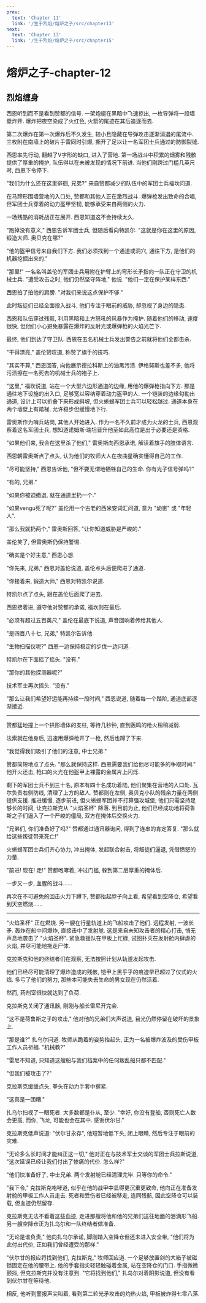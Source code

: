 ```yaml
---
prev:
  text: 'Chapter 11'
  link: '/生于烈焰/熔炉之子/src/chapter13'
next:
  text: 'Chapter 13'
  link: '/生于烈焰/熔炉之子/src/chapter15'
---
```


# 熔炉之子-chapter-12

## 烈焰缠身

西恩听到而不是看到赞都的信号. 一架炮艇在黑暗中飞速掠出, 一枚导弹将一段墙壁炸开. 爆炸把夜空染成了火红色, 火箭的尾迹在其后追逐而去.

第二次爆炸在第一次爆炸后不久发生, 较小且隐藏在导弹攻击逐渐消退的尾流中. 三枚附在南墙上的破片手雷同时引爆, 撕开了足以让一名军团士兵通过的防御裂缝.

西恩率先行动, 翻越了V字形的缺口, 进入了营地. 第一场战斗中积累的烟雾和残骸提供了厚重的掩护, 队伍得以在未被发现的情况下前进. 当他们刚跨过门槛几英尺时, 西恩下令停下.

"我们为什么还在这里徘徊, 兄弟?" 来自赞都减少的队伍中的军团士兵福坎问道.

在马蹄形围墙营地的入口处, 赞都和其他人正在激烈战斗. 爆弹枪发出致命的合唱, 但军团士兵穿着的动力盔甲坚韧, 能够承受来自两侧的火力.

一场残酷的消耗战正在展开. 西恩知道这不会持续太久.

"跑掉没有意义," 西恩告诉军团士兵, 但随后看向特凯尔. "这就是你在这里的原因, 锻造大师. 奥贝克在哪?"

"他的盔甲信号来自我们下方. 我们必须找到一个通道或洞穴, 通往下方, 是他们的机器挖掘出来的."

"那里!" 一名名叫盖伦的军团士兵用附在护臂上的弯形长矛指向一队正在守卫的机械士兵. "遭受攻击之时, 他们仍然坚守阵地," 他说. "他们一定在保护某样东西."

西恩拍了拍他的肩膀. "对我们来说这点保护不够."

此时叛徒们已经全面投入战斗, 他们专注于眼前的威胁, 却忽视了身边的隐患.

西恩和队伍穿过残骸, 利用黑暗和上方怒吼的风暴作为掩护. 随着他们的移动, 速度很快, 但他们小心避免暴露在爆炸的反射光或爆弹枪的火焰光芒下.

最终, 他们到达了守卫队. 西恩在五名机械士兵发出警告之前就将他们全都击杀.

"干得漂亮," 盖伦赞叹道, 称赞了旗手的技巧.

"其实不算," 西恩回答, 向他展示德拉科斯上的油黑污渍. 伊格努斯也差不多, 他将污渍擦在一名死去的机械士兵的袍子上.

"这里," 福坎说道, 站在一个大型六边形通道的边缘, 用他的爆弹枪指向下方. 那是通往地下设施的出入口, 足够宽以容纳穿着动力盔甲的人. 一个铠装的边缘勾勒出通道, 设计上可以折叠下来形成斜坡, 但火蜥蜴军团士兵可以轻松越过. 通道本身在两个墙壁上有踏梯, 允许稳步但缓慢地下行.

雷奥斯作为哨兵站岗, 其他人开始进入. 作为一名不久前才成为火龙的士兵, 西恩观察着这名军团士兵, 想知道诺姆斯·瑞坦晋升他至如此高位是出于必要还是资格.

"如果他们来, 我会在这里杀了他们," 雷奥斯向西恩承诺, 解读着旗手的肢体语言.

西恩朝雷奥斯点了点头, 认为他们的牧师大人在夜曲星确实懂得自己的工作.

"尽可能坚持," 西恩告诉他, "但不要无谓地牺牲自己的生命. 你有光子信号弹吗?"

"有的, 兄弟."

"如果你被迫撤退, 就在通道里扔一个."

"如果vengu死了呢?" 盖伦用一个古老的西米安词汇问道, 意为 "幼崽" 或 "年轻人".

"那么我就扔两个," 雷奥斯回答, "让你知道威胁是严峻的."

盖伦笑了, 但雷奥斯仍保持警惕.

"确实是个好主意," 西恩心想.

"你先来, 兄弟," 西恩对盖伦说道, 盖伦点头后便爬进了通道.

"你接着来, 锻造大师," 西恩对特凯尔说道.

特凯尔点了点头, 跟在盖伦后面爬了进去.

西恩接着进, 遵守他对赞都的承诺, 福坎则在最后.

"必须有超过五百英尺," 盖伦在最底下说道, 声音回响着传给其他人.

"是四百八十七, 兄弟," 特凯尔告诉他.

"生物扫描仪呢?" 西恩一边保持稳定的步伐一边问道.

特凯尔在下面摇了摇头. "没有."

"那你的其他探测器呢?"

技术军士再次摇头. "没有."

"那么让我们希望好运能再持续一段时间," 西恩说道, 随着每一个踏阶, 通道底部逐渐接近.

--------

赞都猛地撞上一个拱形墙体的支柱, 等待几秒钟, 直到轰鸣的枪火稍稍减弱.

法索就在他身后, 迅速用爆弹枪开了一枪, 然后也蹲了下来.

"我觉得我们吸引了他们的注意, 中士兄弟."

赞都简短地点了点头. "那么就保持这样. 西恩需要我们给他尽可能多的争取时间." 他开火还击, 枪口的火光在他盔甲上裸露的金属片上闪烁.

剩下的军团士兵不到三十名, 原本有四十名成功着陆, 他们聚集在营地的入口处. 瓦尔负责右侧防线, 清理了上方的敌人. 赞都则在左侧, 奥贝克小队的残余力量在两侧提供支援. 推进缓慢, 逐步前进, 但火蜥蜴军团并不打算强攻城堡; 他们只需坚持足够长的时间, 让克拉斯克从 "火焰圣杯" 降落. 到目前为止, 他们已经成功地将荷鲁斯之子们逼入了一个严峻的僵局, 双方在掩体后交换火力.

"兄弟们, 你们准备好了吗?" 赞都通过通讯器询问, 得到了连串的肯定答复. "那么就给这些叛徒带来死亡!"

火蜥蜴军团士兵们齐心协力, 冲出掩体, 发起联合射击, 将叛徒们逼退, 凭借愤怒的力量.

"前进! 现在! 走!" 赞都咆哮着, 冲过门槛, 躲到第二层厚重的掩体后.

一步又一步, 血腥的战斗……

再次在不可避免的回击火力下蹲下, 赞都抬起脖子向上看, 希望看到空降仓, 希望看到天空燃烧……

--------

"火焰圣杯" 正在燃烧. 另一艘在行星轨道上的飞船攻击了他们. 远程发射, 一波长矛. 轰炸在船中间爆炸, 直接击中了发射舱. 这是来自未知攻击者的精心打击, 悄无声息地袭击了 "火焰圣杯". 紧急救援队在甲板上忙碌, 试图扑灭在发射舱内肆虐的火焰, 并尽可能地拖走尸体.

克拉斯克和他的终结者们在观察, 无法按照计划从轨道发起攻击.

他们已经尽可能清理了爆炸造成的残骸, 铠甲上黑乎乎的痕迹早已超过了仪式的火焰. 多亏了他们的努力, 那些本可能失去生命的男女现在仍然活着.

然而, 药剂室很快就达到了负荷.

克拉斯克关闭了通讯器, 刚刚与船长雷尼开完会.

"这不是荷鲁斯之子的攻击," 他对他的兄弟们大声说道, 目光仍然停留在破坏的景象上.

"那是谁?" 扎乌尔问道. 牧师从跪着的姿势抬起头, 正为一名被爆炸波及的受伤甲板工作人员祈福. "机械教?"

"雷尼不知道, 只知道这艘船与我们档案中的任何叛乱船只都不匹配."

"但我们被攻击了?"

克拉斯克缓缓点头, 拳头在动力手套中握紧.

"这真是一团糟."

扎乌尔扫视了一眼死者. 大多数都是仆从, 至少. "幸好, 你没有登船, 否则死亡人数会更高, 而你, 飞龙, 可能也会在其中. 感谢伏尔甘."

克拉斯克低声说道: "伏尔甘永存", 他短暂地低下头, 闭上眼睛, 然后专注于眼前的灾难.

"无论多么长时间才能纠正这一切," 他对正在与技术军士交谈的军团士兵拉斯说道, "这次延误已经让我们付出了惨痛的代价. 怎么样?"

"他们快准备好了, 中士兄弟. 两个发射舱已经清理完毕. 只等你的命令."

"我下令," 克拉斯克咆哮道, 似乎在他的战甲中显得更沉重更致命, 他向正在准备发射舱的甲板工作人员走去. 死者和受伤者已经被移走, 连同残骸, 因此空降仓可以装载, 但血迹仍然留存.

克拉斯克无法不看着这些血迹, 走进那艘将他和他的兄弟们送往地面的泪滴形飞船. 另一艘空降仓正为扎乌尔和一队终结者做准备.

"无论是谁负责," 他向扎乌尔承诺, 脚刚踏入空降仓但还未进入安全带, "他们将为此付出代价, 正如我们曾经遭受的那样."

"伏尔甘的报应将找到他们, 克拉斯克," 牧师回应道. 一个足够放置剑的大箱子被磁锁固定在他的腰带上. 他的手套指尖轻轻触碰着金属, 站在空降仓的门口. 手指微微颤抖, 但克拉斯克并没有注意到. "它将找到他们," 扎乌尔对着阴影说道, 但没有看到伏尔甘在等待他.

相反, 他听到警报声尖叫着, 看到第二轮光矛攻击的灼热火焰, 甲板被炸得七零八落.
